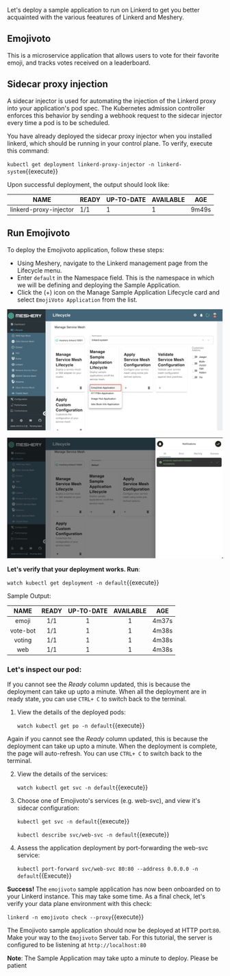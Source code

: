 Let's deploy a sample application to run on Linkerd to get you better acquainted with the various feeatures of Linkerd and Meshery.

## Emojivoto 

This is a microservice application that allows users to vote for their favorite emoji, and tracks votes received on a leaderboard. 

## Sidecar proxy injection

A sidecar injector is used for automating the injection of the Linkerd proxy into your application's pod spec. The Kubernetes admission controller enforces this behavior by sending a webhook request to the sidecar injector every time a pod is to be scheduled.

You have already deployed the sidecar proxy injector when you installed linkerd, which should be running in your control plane. To verify, execute this command:

`kubectl get deployment linkerd-proxy-injector -n linkerd-system`{{execute}}

Upon successful deployment, the output should look like:

|NAME                   | READY | UP-TO-DATE | AVAILABLE |  AGE  |
|-----------------------|-------|------------|-----------|-------|
|linkerd-proxy-injector |  1/1  |      1     |     1     | 9m49s |


## Run Emojivoto

To deploy the Emojivoto application, follow these steps:
 
 - Using Meshery, navigate to the Linkerd management page from the Lifecycle menu.
 - Enter `default` in the Namespace field. This is the namespace in which we will be defining and deploying the Sample Application.
 - Click the (+) icon on the Manage Sample Application Lifecycle card and select `EmojiVoto Application` from the list.

 ![Emojivoto sample app](./assets/linkerd-sample-app.png)

 ![Emojivoto deployed](./assets/emojivoto-dep.png)


**Let's verify that your deployment works. Run**:

`watch kubectl get deployment -n default`{{execute}} 

Sample Output: 

|   NAME   | READY | UP-TO-DATE | AVAILABLE |  AGE  |
|:--------:|:-----:|:----------:|:---------:|:-----:|
|   emoji  |  1/1  |      1     |     1     | 4m37s |
| vote-bot |  1/1  |      1     |     1     | 4m38s |
|  voting  |  1/1  |      1     |     1     | 4m38s |
|   web    |  1/1  |      1     |     1     | 4m38s |

### Let's inspect our pod:
If you cannot see the *Ready* column updated, this is because the deployment can take up upto a minute. When all the deployment are in ready state, you can use `CTRL+ C` to switch back to the terminal.

1. View the details of the deployed pods:

    `watch kubectl get po -n default`{{execute}} 

Again if you cannot see the *Ready* column updated, this is because the deployment can take up upto a minute. When the deployment is complete, the page will auto-refresh. You can use `CTRL+ C` to switch back to the terminal.

2. View the details of the services:

    `watch kubectl get svc -n default`{{execute}} 

3. Choose one of Emojivoto's services (e.g. web-svc), and view it's sidecar configuration:

    `kubectl get svc -n default`{{execute}}

    `kubectl describe svc/web-svc -n default`{{execute}}

4. Assess the application deployment by port-forwarding the web-svc service:

    `kubectl port-forward svc/web-svc 80:80 --address 0.0.0.0 -n default`{{Execute}}

**Success!**
The `emojivoto` sample application has now been onboarded on to your Linkerd instance. This may take some time. As a final check, let's verify your data plane environment with this check:

`linkerd -n emojivoto check --proxy`{{execute}}

The Emojivoto sample application should now be deployed at HTTP port:`80`. Make your way to the `Emojivoto` Server tab. For this tutorial, the server is configured to be listening at `http://localhost:80`

**Note**: The Sample Application may take upto a minute to deploy. Please be patient


